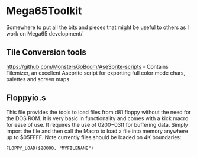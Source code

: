 # Mega65Toolkit
Somewhere to put all the bits and pieces that might be useful to others as I work on Mega65 development/


## Tile Conversion tools

https://github.com/MonstersGoBoom/AseSprite-scripts  -  Contains Tilemizer, an excellent Aseprite script for exporting full color mode chars, palettes and screen maps

## Floppyio.s

This file provides the tools to load files from d81 floppy without the need for the DOS ROM. It is very basic in functionality and comes with a kick macro for ease of use. It requires the use of $0200-$03ff for buffering data. Simply import the file and then call the Macro to load a file into memory anywhere up to $05FFFF. Note currently files should be loaded on 4K boundaries:

```
FLOPPY_LOAD($20000, "MYFILENAME")  
```
